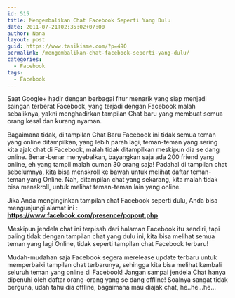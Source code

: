 ```yaml
---
id: 515
title: Mengembalikan Chat Facebook Seperti Yang Dulu
date: 2011-07-21T02:35:02+07:00
author: Nana
layout: post
guid: https://www.tasikisme.com/?p=490
permalink: /mengembalikan-chat-facebook-seperti-yang-dulu/
categories:
  - Facebook
tags:
  - Facebook
---
```

Saat Google+ hadir dengan berbagai fitur menarik yang siap menjadi saingan terberat Facebook, yang terjadi dengan Facebook malah sebaliknya, yakni menghadirkan tampilan Chat baru yang membuat semua orang kesal dan kurang nyaman. 

Bagaimana tidak, di tampilan Chat Baru Facebook ini tidak semua teman yang online ditampilkan, yang lebih parah lagi, teman-teman yang sering kita ajak chat di Facebook, malah tidak ditampilkan meskipun dia se dang online. Benar-benar menyebalkan, bayangkan saja ada 200 friend yang online, eh yang tampil malah cuman 30 orang saja! Padahal di tampilan chat sebelumnya, kita bisa menskroll ke bawah untuk melihat daftar teman-teman yang Online. Nah, ditampilan chat yang sekarang, kita malah tidak bisa menskroll, untuk melihat teman-teman lain yang online.

Jika Anda menginginkan tampilan chat Facebook seperti dulu, Anda bisa mengunjungi alamat ini : <span style="color: #99cc00;"><strong>https://www.facebook.com/presence/popout.php</strong></span>

Meskipun jendela chat ini terpisah dari halaman Facebook itu sendiri, tapi paling tidak dengan tampilan chat yang dulu ini, kita bisa melihat semua teman yang lagi Online, tidak seperti tampilan chat Facebook terbaru!

Mudah-mudahan saja Facebook segera merelease update terbaru untuk memperbaiki tampilan chat terbarunya, sehingga kita bisa melihat kembali seluruh teman yang online di Facebook! Jangan sampai jendela Chat hanya dipenuhi oleh daftar orang-orang yang se dang offline! Soalnya sangat tidak berguna, udah tahu dia offline, bagaimana mau diajak chat, he..he…he…
